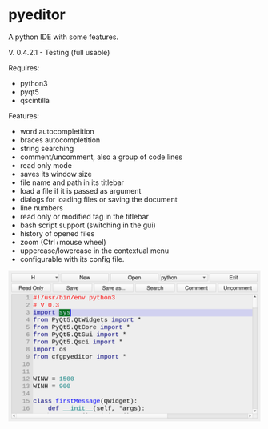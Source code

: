# pyeditor
A python IDE with some features.

V. 0.4.2.1 - Testing (full usable)

Requires:
- python3
- pyqt5
- qscintilla

Features:
- word autocompletition
- braces autocompletition
- string searching
- comment/uncomment, also a group of code lines
- read only mode
- saves its window size
- file name and path in its titlebar
- load a file if it is passed as argument
- dialogs for loading files or saving the document
- line numbers
- read only or modified tag in the titlebar
- bash script support (switching in the gui)
- history of opened files
- zoom (Ctrl+mouse wheel)
- uppercase/lowercase in the contextual menu
- configurable with its config file.

![My image](https://github.com/frank038/pyeditor/blob/main/image1.png)
